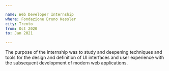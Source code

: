 ```yaml
---

name: Web Developer Internship
where: Fondazione Bruno Kessler
city: Trento
from: Oct 2020
to: Jan 2021

---
```


The purpose of the internship was to study and deepening techniques and tools for the design and definition of UI interfaces and user experience with the subsequent development of modern web applications.